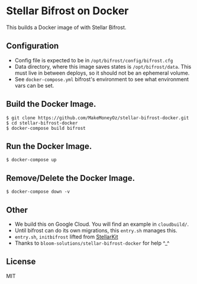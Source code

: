 # Stellar Bifrost on Docker

This builds a Docker image of with Stellar Bifrost.

## Configuration

- Config file is expected to be in `/opt/bifrost/config/bifrost.cfg`
- Data directory, where this image saves states is `/opt/bifrost/data`. This must live in between deploys, so it should not be an ephemeral volume.
- See `docker-compose.yml` bifrost's environment to see what environment vars can be set.

## Build the Docker Image.

    $ git clone https://github.com/MakeMoneyOz/stellar-bifrost-docker.git
    $ cd stellar-bifrost-docker
    $ docker-compose build bifrost
 
## Run the Docker Image.

    $ docker-compose up

## Remove/Delete the Docker Image.

    $ docker-compose down -v

## Other

- We build this on Google Cloud. You will find an example in `cloudbuild/`.
- Until bifrost can do its own migrations, this `entry.sh` manages this.
- `entry.sh`, `initbifrost` lifted from [StellarKit](https://github.com/StellarKit/stellar-bifrost)
- Thanks to `bloom-solutions/stellar-bifrost-docker` for help ^_^

## License

MIT
